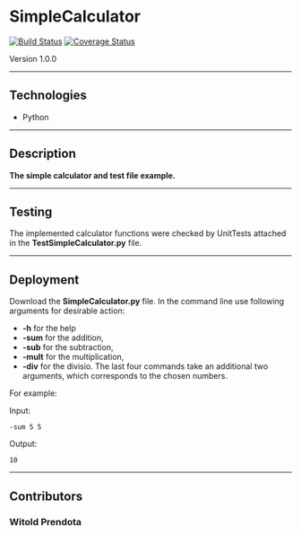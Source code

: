 # SimpleCalculator
[![Build Status](https://travis-ci.com/WPrendota/SimpleCalculator.svg?branch=master)](https://travis-ci.com/WPrendota/SimpleCalculator)
[![Coverage Status](https://coveralls.io/repos/github/WPrendota/SimpleCalculator/badge.svg?branch=master)](https://coveralls.io/github/WPrendota/SimpleCalculator?branch=master)

Version 1.0.0

--- 

## Technologies
* Python

--- 

## Description
**The simple calculator and test file example.**

--- 

## Testing
The implemented calculator functions were checked by UnitTests attached in the **TestSimpleCalculator.py** file.

--- 

## Deployment
Download the **SimpleCalculator.py** file. In the command line use following arguments for desirable action:
* **-h** for the help
* **-sum** for the addition,
* **-sub** for the subtraction,
* **-mult** for the multiplication,
* **-div** for the divisio.
The last four commands take an additional two arguments, which corresponds to the chosen numbers.

For example: 

Input:
```
-sum 5 5
```

Output:
```
10
```

--- 

## Contributors
### Witold Prendota
